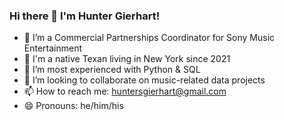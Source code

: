 ### Hi there 👋 I'm Hunter Gierhart!

- 🔭 I’m a Commercial Partnerships Coordinator for Sony Music Entertainment
- 📍 I'm a native Texan living in New York since 2021
- 🌱 I’m most experienced with Python & SQL
- 👯 I’m looking to collaborate on music-related data projects
- 📫 How to reach me: huntersgierhart@gmail.com
- 😄 Pronouns: he/him/his
